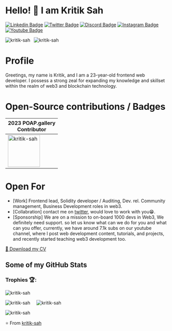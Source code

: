 # Hello! 👋 I am Kritik Sah
[![Linkedin Badge](https://img.shields.io/badge/-Kritik%20Sah-blue?style=flat-square&logo=Linkedin&logoColor=white&link=https://www.linkedin.com/in/kritiksah/)](https://www.linkedin.com/in/kritiksah)
[![Twitter Badge](https://img.shields.io/badge/-@KritikSah-1ca0f1?style=flat-square&labelColor=1ca0f1&logo=twitter&logoColor=white&link=https://twitter.com/sahkritik)](https://twitter.com/sahkritik)
[![Discord Badge](https://img.shields.io/badge/-IT%20Rebeles-8B89CC?style=flat-square&logo=Discord&logoColor=white&link=https://discord.gg/wHxK4VGPbV)](https://discord.gg/wHxK4VGPbV)
[![Instagram Badge](https://img.shields.io/badge/-kritik.sah-fbad50?style=flat-square&logo=Instagram&logoColor=black&link=https://www.instagram.com/kritik.sah/)](https://www.instagram.com/kritik.sah/)
[![Youtube Badge](https://img.shields.io/badge/-IT%20Rebels-ff0000?style=flat-square&logo=Youtube&logoColor=white&link=https://www.youtube.com/itrebels)](https://www.youtube.com/itrebels)
<p align="left">
  <img src="https://img.shields.io/github/followers/kritik-sah?color=1f222e&label=Followers&style=social" alt="kritik-sah" /> &nbsp;
  <img src="https://komarev.com/ghpvc/?username=kritik-sah&label=Profile%20views&color=0e75b6&style=flat" alt="kritik-sah" />
</p>

# Profile
Greetings, my name is Kritik, and I am a 23-year-old frontend web developer. I possess a strong zeal for expanding my knowledge and skillset within the realm of web3 and blockchain technology.
<br />

# Open-Source contributions / Badges
|2023 POAP.gallery<br/>Contributor|
|-----------------|
|[<img src="https://assets.poap.xyz/gitpoap3a-2023-poapgallery-contributor-2022-logo-1671234027079.png" width="100" alt="kritik-sah" />](https://www.gitpoap.io/gp/817)|

# Open For
- [Work] Frontend lead, Solidity developer / Auditing, Dev. rel. Community management, Business Development roles in web3.
- [Collabration] contact me on [twitter](https://twitter.com/sahkritik), would love to work with you😁.
- [Sponsorship] We are on a mission to on-board 1000 devs in Web3, We definitely need support. so let us know what can we do for you and what can you offer, currently, we have around 7.1k subs on our youtube channel, where I post web development content, tutorials, and projects, and recently started teaching web3 development too.


[📄 Download my CV](https://github.com/kritik-sah/resume/raw/main/2023/resume.pdf)

## Some of my GitHub Stats
<h3>Trophies 🏆:</h3>
<p align="left">
  <picture>
    <source media="(prefers-color-scheme: dark)" srcset="https://github-profile-trophy.vercel.app/?username=kritik-sah&theme=onedark&margin-h=15&margin-w=15&column=4">
    <img src="https://github-profile-trophy.vercel.app/?username=kritik-sah&margin-w=15&margin-h=15&column=8" alt="kritik-sah" />
  </picture>
</p>

<p align="left">
  <picture>
    <source media="(prefers-color-scheme: dark)" srcset="https://github-readme-stats.vercel.app/api?username=kritik-sah&show_icons=true&locale=en&theme=dark">
    <img src="https://github-readme-stats.vercel.app/api?username=kritik-sah&show_icons=true&locale=en" alt="kritik-sah" />
  </picture>&nbsp;&nbsp;&nbsp;
  <picture>
    <source media="(prefers-color-scheme: dark)" srcset="https://github-readme-stats.vercel.app/api/top-langs?username=kritik-sah&show_icons=true&locale=en&layout=compact&theme=dark">
    <img align="top" src="https://github-readme-stats.vercel.app/api/top-langs?username=kritik-sah&show_icons=true&locale=en&layout=compact" alt="kritik-sah" />
  </picture>
</p>

<p align="left">
  <picture>
    <source media="(prefers-color-scheme: dark)" srcset="https://github-readme-streak-stats.herokuapp.com/?user=kritik-sah&theme=dark">
    <img align="center" src="https://github-readme-streak-stats.herokuapp.com/?user=kritik-sah&" alt="kritik-sah" />
  </picture>
</p>

⭐️ From [kritik-sah](https://github.com/kritik-sah)
